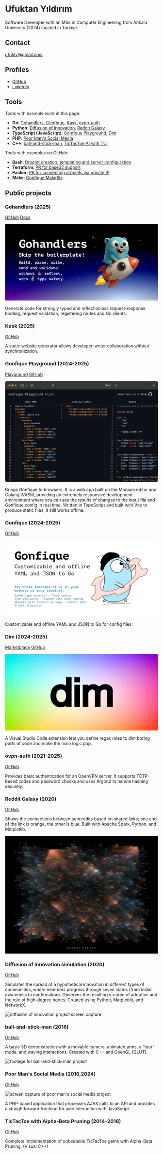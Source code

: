 # Ufuktan Yıldırım

Software Developer with an MSc in Computer Engineering from Ankara University (2024) located in Turkiye.

## Contact

<a href="mailto:ufukty@gmail.com">ufukty@gmail.com</a>

## Profiles

-   [GitHub](https://github.com/ufukty)
-   [LinkedIn](https://linkedin.com/in/ufukty)

## Tools

Tools with example work in this page:

-   **Go**: [Gohandlers](#gohandlers-2025), [Gonfique](#gonfique-2024-2025), [Kask](#kask-2025), [ovpn-auth](#ovpn-auth-2021-2025)
-   **Python**: [Diffusion of Innovation](#diffusion-of-innovation-simulation-2020), [Reddit Galaxy](#reddit-galaxy-2020)
-   **TypeScript (JavaScript)**: [Gonfique Playground](#gonfique-playground-2024-2025), [Dim](#dim-2024-2025)
-   **PHP**: [Poor Man's Social Media](#poor-man-s-social-media-2016-2024)
-   **C++**: [ball-and-stick-man](#ball-and-stick-man-2016), [TicTacToe AI with TUI](#tictactoe-with-alpha-beta-pruning-2014-2018)

Tools with examples on GitHub:

-   **Bash**: [Droplet creation, templating and server configuration](https://github.com/ufukty/logbook/blob/d1e9bd9df6997e0ddc24b49f2e4d0c12e0fb95aa/platform/stage/deploy/vpn/local.sh)
-   **Terraform**: [PR for base32 support](https://github.com/hashicorp/terraform/pull/29127)
-   **Packer**: [PR for connecting droplets via private IP](https://github.com/hashicorp/packer/pull/10093)
-   **Make**: [Gonfique Makefile](https://github.com/ufukty/gonfique/blob/76ba1921e817d31a474a9d7362344087b7b34c66/Makefile)

## Public projects

### Gohandlers (2025)

<a class="project-link" href="https://github.com/ufukty/gohandlers" target="_blank">GitHub</a>
<a class="project-link" href="https://gohandlers.pages.dev/" target="_blank">Docs</a>

<img class="project-promo-image" alt="Social media cart for Gohandlers" src=".assets/gohandlers.png">

Generate code for strongly typed and reflectionless request-response binding, request validation, registering routes and Go clients.

### Kask (2025)

<a class="project-link" href="https://github.com/ufukty/kask" target="_blank">GitHub</a>

A static website generator allows developer-writer collaboration without synchronization.

### Gonfique Playground (2024-2025)

<a class="project-link" href="https://gonfique.pages.dev" target="_blank">Playground</a>
<a class="project-link" href="https://github.com/ufukty/gonfique-playground" target="_blank">GitHub</a>

<img class="project-promo-image" alt="Screenshot of Gonfique Playground" src=".assets/gp.png">

Brings Gonfique to browsers. It is a web app built on the Monaco editor and Golang WASM, providing an extremely responsive development environment where you can see the results of changes to the input file and Gonfique config in real time. Written in TypeScript and built with Vite to produce static files, it still works offline.

### Gonfique (2024-2025)

<a class="project-link" href="https://github.com/ufukty/gonfique" target="_blank">GitHub</a>

<img class="project-promo-image" alt="Gonfique logo" src=".assets/gonfique.png">

Customizable and offline YAML and JSON to Go for config files.

### Dim (2024-2025)

<a class="project-link" href="https://marketplace.visualstudio.com/items?itemName=ufukty.dim" target="_blank">Marketplace</a>
<a class="project-link" href="https://github.com/ufukty/dim" target="_blank">GitHub</a>

<img class="project-promo-image" alt="Dim logo" src=".assets/dim.png">

A Visual Studio Code extension lets you define regex rules to dim boring parts of code and make the main logic pop.

### ovpn-auth (2021-2025)

<a class="project-link" href="https://github.com/ufukty/ovpn-auth" target="_blank">GitHub</a>

Provides basic authentication for an OpenVPN server. It supports TOTP-based codes and password checks and uses Argon2 to handle hashing securely.

### Reddit Galaxy (2020)

<a class="project-link" href="https://github.com/ufukty/reddit-galaxy" target="_blank">GitHub</a>

Shows the connections between subreddits based on shared links; one end of the link is orange, the other is blue. Built with Apache Spark, Python, and Matplotlib.

<img class="project-promo-image" alt="reddit galaxy" src=".assets/reddit-galaxy.jpg">

### Diffusion of Innovation simulation (2020)

<a class="project-link" href="https://github.com/ufukty/diffusion-of-innovation" target="_blank">GitHub</a>

Simulates the spread of a hypothetical innovation in different types of communities, where members progress through seven states (from initial awareness to confirmation). Observes the resulting s-curve of adoption and the role of high-degree nodes. Created using Python, Matplotlib, and NetworkX.

<img class="project-promo-image" alt="diffusion of innovation project screen capture" src=".assets/doi.gif">

### ball-and-stick-man (2016)

<a class="project-link" href="https://github.com/ufukty/ball-and-stick-man" target="_blank">GitHub</a>

A basic 3D demonstration with a movable camera, animated arms, a “tour” mode, and waving interactions. Created with C++ and OpenGL (GLUT).

<img class="project-promo-image" alt="footage for ball-and-stick-man project" src=".assets/ball-and-stick.gif">

### Poor Man's Social Media (2016,2024)

<a class="project-link" href="https://github.com/ufukty/poor-man-s-social-media" target="_blank">GitHub</a>

<img class="project-promo-image" alt="screen capture of poor man's social media project" src=".assets/social.gif">

A PHP-based application that processes AJAX calls to an API and provides a straightforward frontend for user interaction with JavaScript.

### TicTacToe with Alpha-Beta Pruning (2014-2018)

<a class="project-link" href="https://github.com/ufukty/TicTacToe-AI" target="_blank">GitHub</a>

Complete implementation of unbeatable TicTacToe game with Alpha-Beta Pruning. (Visual C++)
